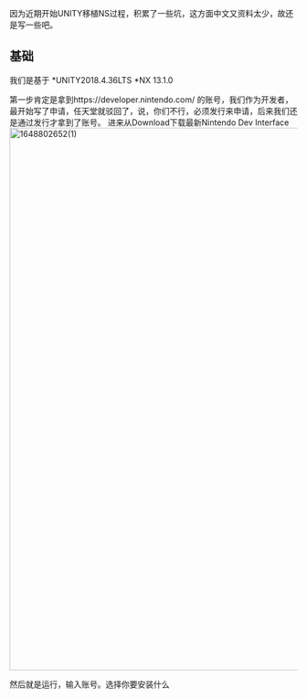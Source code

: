 因为近期开始UNITY移植NS过程，积累了一些坑，这方面中文又资料太少，故还是写一些吧。

## 基础
我们是基于
*UNITY2018.4.36LTS
*NX 13.1.0

第一步肯定是拿到https://developer.nintendo.com/ 的账号，我们作为开发者，最开始写了申请，任天堂就驳回了，说，你们不行，必须发行来申请，后来我们还是通过发行才拿到了账号。
进来从Download下载最新Nintendo Dev Interface 
<img width="950" alt="1648802652(1)" src="https://user-images.githubusercontent.com/3361015/161228627-76730ff0-a103-4566-8c5c-d5619e52e9a6.png">


然后就是运行，输入账号。选择你要安装什么
